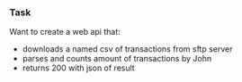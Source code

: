 ### Task

Want to create a web api that:

- downloads a named csv of transactions from sftp server
- parses and counts amount of transactions by John
- returns 200 with json of result

